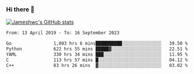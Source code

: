 ### Hi there 👋

[![Jameshwc's GitHub stats](https://github-readme-stats.vercel.app/api?username=jameshwc)](https://github.com/anuraghazra/github-readme-stats)

<!--START_SECTION:waka-->

```txt
From: 13 April 2019 - To: 16 September 2023

Go                1,093 hrs 6 mins██████████░░░░░░░░░░░░░░░   39.50 %
Python            622 hrs 55 mins █████▓░░░░░░░░░░░░░░░░░░░   22.51 %
YAML              330 hrs 34 mins ███░░░░░░░░░░░░░░░░░░░░░░   11.95 %
C                 113 hrs 57 mins █░░░░░░░░░░░░░░░░░░░░░░░░   04.12 %
C++               83 hrs 26 mins  ▓░░░░░░░░░░░░░░░░░░░░░░░░   03.02 %
```

<!--END_SECTION:waka-->